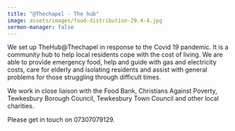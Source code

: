 ```yaml
---
title: "@Thechapel - The hub"
image: assets/images/food-distribution-29.4-4.jpg
sermon-manager: false
---
```

We set up TheHub@Thechapel in response to the Covid 19 pandemic. It is a community hub to help local residents cope with the cost of living. We are able to provide emergency food, help and guide with gas and electricity costs, care for elderly and isolating residents and assist with general problems for those struggling through difficult times. 

W﻿e work in close liaison with the Food Bank, Christians Against Poverty, Tewkesbury Borough Council, Tewkesbury Town Council and other local charities.

Please get in touch on 07307079129.